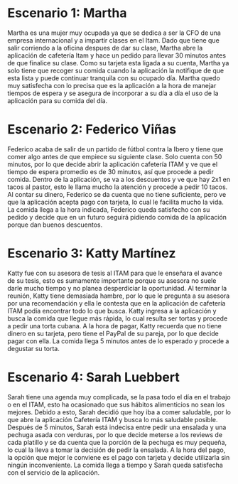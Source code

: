 # Escenario 1: Martha
Martha es una mujer muy ocupada ya que se dedica a ser la CFO de una empresa internacional y a impartir clases en el Itam. Dado que tiene que salir corriendo a la oficina despues de dar su clase, Martha abre la aplicación de cafetería Itam y hace un pedido para llevar 30 minutos antes de que finalice su clase. Como su tarjeta esta ligada a su cuenta, Martha ya solo tiene que recoger su comida cuando la aplicación la notifique de que esta lista y puede continuar tranquila con su ocupado día.
Martha quedo muy satisfecha con lo precisa que es la aplicación a la hora de manejar tiempos de espera y se asegura de incorporar a su día a día el uso de la aplicación para su comida del día.

# Escenario 2: Federico Viñas
Federico acaba de salir de un partido de fútbol contra la Ibero y tiene que comer algo antes de que empiece su siguiente clase. Solo cuenta con 50 minutos, por lo que decide abrir la aplicación cafetería ITAM y ve que el tiempo de espera promedio es de 30 minutos, así que procede a pedir comida. Dentro de la aplicación, se va a los descuentos y ve que hay 2x1 en tacos al pastor, esto le llama mucho la atención y procede a pedir 10 tacos. Al contar su dinero, Federico se da cuenta que no tiene suficiente, pero ve que la aplicación acepta pago con tarjeta, lo cual le facilita mucho la vida.
La comida llega a la hora indicada, Federico queda satisfecho con su pedido y decide que en un futuro seguirá pidiendo comida de la aplicación porque dan buenos descuentos.

# Escenario 3: Katty Martínez
Katty fue con su asesora de tesis al ITAM para que le enseñara el avance de su tesis, esto es sumamente importante porque su asesora no suele darle mucho tiempo y no planea desperdiciar la oportunidad.
Al terminar la reunión, Katty tiene demasiada hambre, por lo que le pregunta a su asesora por una recomendación y ella le contesta que en la aplicación de cafetería ITAM podía encontrar todo lo que busca. Katty ingresa a la aplicación y busca la comida que llegue más rápida, lo cual resulta ser tortas y procede a pedir una torta cubana. 
A la hora de pagar, Katty recuerda que no tiene dinero en su tarjeta, pero tiene el PayPal de su pareja, por lo que decide pagar con ella. La comida llega 5 minutos antes de lo esperado y procede a degustar su torta.

# Escenario 4: Sarah Luebbert
Sarah tiene una agenda muy complicada, se la pasa todo el día en el trabajo o en el ITAM, esto ha ocasionado que sus hábitos alimenticios no sean los mejores. Debido a esto, Sarah decidió que hoy iba a comer saludable, por lo que abre la aplicación Cafetería ITAM y busca lo más saludable posible. 
Después de 5 minutos, Sarah está indecisa entre pedir una ensalada y una pechuga asada con verduras, por lo que decide meterse a los reviews de cada platillo y se da cuenta que la porción de la pechuga es muy pequeña, lo cual la lleva a tomar la decisión de pedir la ensalada.
A la hora del pago, la opción que mejor le conviene es el pago con tarjeta y decide utilizarla sin ningún inconveniente. La comida llega a tiempo y Sarah queda satisfecha con el servicio de la aplicación.
